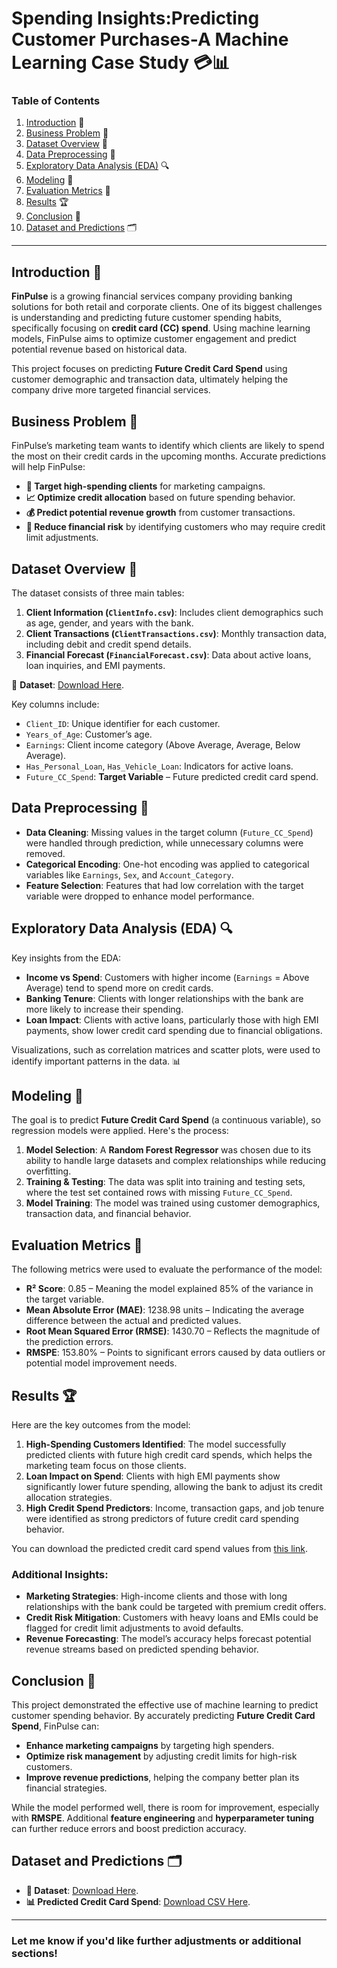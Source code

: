 # Spending Insights:Predicting Customer Purchases-A Machine Learning Case Study 💳📊

### Table of Contents
1. [Introduction](#introduction) 📘
2. [Business Problem](#business-problem) 💼
3. [Dataset Overview](#dataset-overview) 📁
4. [Data Preprocessing](#data-preprocessing) 🧹
5. [Exploratory Data Analysis (EDA)](#exploratory-data-analysis-eda) 🔍
6. [Modeling](#modeling) 🤖
7. [Evaluation Metrics](#evaluation-metrics) 📏
8. [Results](#results) 🏆
9. [Conclusion](#conclusion) 🎯
10. [Dataset and Predictions](#dataset-and-predictions) 🗂️

---

## Introduction 📘
**FinPulse** is a growing financial services company providing banking solutions for both retail and corporate clients. One of its biggest challenges is understanding and predicting future customer spending habits, specifically focusing on **credit card (CC) spend**. Using machine learning models, FinPulse aims to optimize customer engagement and predict potential revenue based on historical data.

This project focuses on predicting **Future Credit Card Spend** using customer demographic and transaction data, ultimately helping the company drive more targeted financial services.

## Business Problem 💼
FinPulse’s marketing team wants to identify which clients are likely to spend the most on their credit cards in the upcoming months. Accurate predictions will help FinPulse:
- **🎯 Target high-spending clients** for marketing campaigns.
- **📈 Optimize credit allocation** based on future spending behavior.
- **💰 Predict potential revenue growth** from customer transactions.
- **🚨 Reduce financial risk** by identifying customers who may require credit limit adjustments.

## Dataset Overview 📁
The dataset consists of three main tables:
1. **Client Information (`ClientInfo.csv`)**: Includes client demographics such as age, gender, and years with the bank.
2. **Client Transactions (`ClientTransactions.csv`)**: Monthly transaction data, including debit and credit spend details.
3. **Financial Forecast (`FinancialForecast.csv`)**: Data about active loans, loan inquiries, and EMI payments.

📂 **Dataset**: [Download Here](https://drive.google.com/drive/folders/1Ze1-BYjuDUiwAiF-y1P5MY-rCxNKdxFA?usp=sharing).

Key columns include:
- `Client_ID`: Unique identifier for each customer.
- `Years_of_Age`: Customer’s age.
- `Earnings`: Client income category (Above Average, Average, Below Average).
- `Has_Personal_Loan`, `Has_Vehicle_Loan`: Indicators for active loans.
- `Future_CC_Spend`: **Target Variable** – Future predicted credit card spend.

## Data Preprocessing 🧹
- **Data Cleaning**: Missing values in the target column (`Future_CC_Spend`) were handled through prediction, while unnecessary columns were removed.
- **Categorical Encoding**: One-hot encoding was applied to categorical variables like `Earnings`, `Sex`, and `Account_Category`.
- **Feature Selection**: Features that had low correlation with the target variable were dropped to enhance model performance.

## Exploratory Data Analysis (EDA) 🔍
Key insights from the EDA:
- **Income vs Spend**: Customers with higher income (`Earnings` = Above Average) tend to spend more on credit cards.
- **Banking Tenure**: Clients with longer relationships with the bank are more likely to increase their spending.
- **Loan Impact**: Clients with active loans, particularly those with high EMI payments, show lower credit card spending due to financial obligations.

Visualizations, such as correlation matrices and scatter plots, were used to identify important patterns in the data. 📊

## Modeling 🤖
The goal is to predict **Future Credit Card Spend** (a continuous variable), so regression models were applied. Here's the process:
1. **Model Selection**: A **Random Forest Regressor** was chosen due to its ability to handle large datasets and complex relationships while reducing overfitting.
2. **Training & Testing**: The data was split into training and testing sets, where the test set contained rows with missing `Future_CC_Spend`.
3. **Model Training**: The model was trained using customer demographics, transaction data, and financial behavior.

## Evaluation Metrics 📏
The following metrics were used to evaluate the performance of the model:
- **R² Score**: 0.85 – Meaning the model explained 85% of the variance in the target variable.
- **Mean Absolute Error (MAE)**: 1238.98 units – Indicating the average difference between the actual and predicted values.
- **Root Mean Squared Error (RMSE)**: 1430.70 – Reflects the magnitude of the prediction errors.
- **RMSPE**: 153.80% – Points to significant errors caused by data outliers or potential model improvement needs.

## Results 🏆
Here are the key outcomes from the model:
1. **High-Spending Customers Identified**: The model successfully predicted clients with future high credit card spends, which helps the marketing team focus on those clients.
2. **Loan Impact on Spend**: Clients with high EMI payments show significantly lower future spending, allowing the bank to adjust its credit allocation strategies.
3. **High Credit Spend Predictors**: Income, transaction gaps, and job tenure were identified as strong predictors of future credit card spending behavior.

You can download the predicted credit card spend values from [this link](https://drive.google.com/drive/folders/172juUsqkqiHQs2i1lmQXGSEwsUS7H-hl?usp=sharing).

### Additional Insights:
- **Marketing Strategies**: High-income clients and those with long relationships with the bank could be targeted with premium credit offers.
- **Credit Risk Mitigation**: Customers with heavy loans and EMIs could be flagged for credit limit adjustments to avoid defaults.
- **Revenue Forecasting**: The model’s accuracy helps forecast potential revenue streams based on predicted spending behavior.

## Conclusion 🎯
This project demonstrated the effective use of machine learning to predict customer spending behavior. By accurately predicting **Future Credit Card Spend**, FinPulse can:
- **Enhance marketing campaigns** by targeting high spenders.
- **Optimize risk management** by adjusting credit limits for high-risk customers.
- **Improve revenue predictions**, helping the company better plan its financial strategies.

While the model performed well, there is room for improvement, especially with **RMSPE**. Additional **feature engineering** and **hyperparameter tuning** can further reduce errors and boost prediction accuracy.

## Dataset and Predictions 🗂️
- **📂 Dataset**: [Download Here](https://drive.google.com/drive/folders/1Ze1-BYjuDUiwAiF-y1P5MY-rCxNKdxFA?usp=sharing).
- **📊 Predicted Credit Card Spend**: [Download CSV Here](https://drive.google.com/drive/folders/172juUsqkqiHQs2i1lmQXGSEwsUS7H-hl?usp=sharing).

---

### Let me know if you'd like further adjustments or additional sections!
